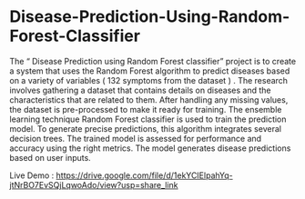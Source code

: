 # Disease-Prediction-Using-Random-Forest-Classifier

The “ Disease Prediction using Random Forest classifier” project is to create a system that uses the Random Forest algorithm to predict diseases based on a variety of variables ( 132 symptoms from the dataset ) . The research involves gathering a dataset that contains details on diseases and the characteristics that are related to them. After handling any missing values, the dataset is pre-processed to make it ready for training. The ensemble learning technique Random Forest classifier is used to train the prediction model. To generate precise predictions, this algorithm integrates several decision trees. The trained model is assessed for performance and accuracy using the right metrics. The model generates disease predictions based on user inputs. 

Live Demo :  https://drive.google.com/file/d/1ekYCIElpahYq-jtNrBO7EvSQjLqwoAdo/view?usp=share_link
